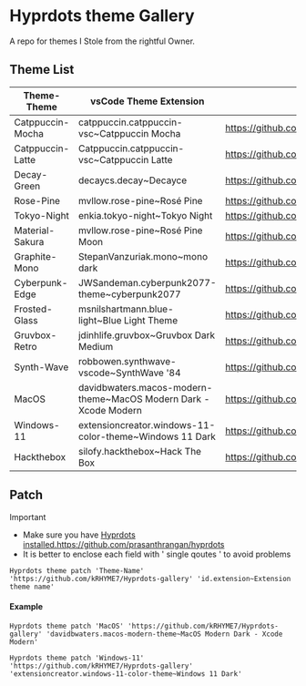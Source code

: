 # Hyprdots theme Gallery

A repo for themes I Stole from the rightful Owner. 

## Theme List

| Theme-Theme | vsCode Theme Extension | Owner |
|------------|------------|------------| 
| Catppuccin-Mocha | catppuccin.catppuccin-vsc~Catppuccin Mocha | https://github.com/prasanthrangan/hyprdots | 
| Catppuccin-Latte | Catppuccin.catppuccin-vsc~Catppuccin Latte | https://github.com/prasanthrangan/hyprdots | 
| Decay-Green | decaycs.decay~Decayce | https://github.com/prasanthrangan/hyprdots | 
| Rose-Pine | mvllow.rose-pine~Rosé Pine | https://github.com/prasanthrangan/hyprdots | 
| Tokyo-Night | enkia.tokyo-night~Tokyo Night | https://github.com/prasanthrangan/hyprdots | 
| Material-Sakura | mvllow.rose-pine~Rosé Pine Moon | https://github.com/prasanthrangan/hyprdots | 
| Graphite-Mono | StepanVanzuriak.mono~mono dark | https://github.com/prasanthrangan/hyprdots | 
| Cyberpunk-Edge | JWSandeman.cyberpunk2077-theme~cyberpunk2077 | https://github.com/prasanthrangan/hyprdots | 
| Frosted-Glass | msnilshartmann.blue-light~Blue Light Theme | https://github.com/prasanthrangan/hyprdots | 
| Gruvbox-Retro | jdinhlife.gruvbox~Gruvbox Dark Medium | https://github.com/prasanthrangan/hyprdots | 
| Synth-Wave | robbowen.synthwave-vscode~SynthWave '84 | https://github.com/prasanthrangan/hyprdots | 
| MacOS | davidbwaters.macos-modern-theme~MacOS Modern Dark - Xcode Modern | https://github.com/T-Crypt/hyprdots | 
| Windows-11 | extensioncreator.windows-11-color-theme~Windows 11 Dark | https://github.com/T-Crypt/hyprdots | 
| Hackthebox | silofy.hackthebox~Hack The Box | https://github.com/T-Crypt/hyprdots | 


## Patch 

> [!IMPORTANT]
> + Make sure you have [Hyprdots installed.](https://github.com/prasanthrangan/hyprdots)https://github.com/prasanthrangan/hyprdots
> + It is better to enclose each field with ' single qoutes '  to avoid problems



```
Hyprdots theme patch 'Theme-Name' 'https://github.com/kRHYME7/Hyprdots-gallery' 'id.extension~Extension theme name'
```

#### Example


```
Hyprdots theme patch 'MacOS' 'https://github.com/kRHYME7/Hyprdots-gallery' 'davidbwaters.macos-modern-theme~MacOS Modern Dark - Xcode Modern'
```

```
Hyprdots theme patch 'Windows-11' 'https://github.com/kRHYME7/Hyprdots-gallery' 'extensioncreator.windows-11-color-theme~Windows 11 Dark'
```

